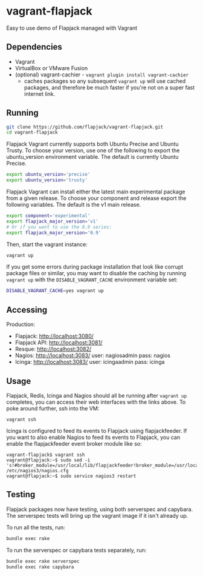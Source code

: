 vagrant-flapjack
================

Easy to use demo of Flapjack managed with Vagrant

Dependencies
------------

- Vagrant
- VirtualBox or VMware Fusion
- (optional) vagrant-cachier - `vagrant plugin install vagrant-cachier`
  - caches packages so any subsequent `vagrant up` will use cached packages, and therefore be much faster if you're not on a super fast internet link.

Running
-------

```bash
git clone https://github.com/flapjack/vagrant-flapjack.git
cd vagrant-flapjack
```

Flapjack Vagrant currently supports both Ubuntu Precise and Ubuntu Trusty.  To choose your version, use one of the following to export the ubuntu_version environment variable.  The default is currently Ubuntu Precise.

```bash
export ubuntu_version='precise'
export ubuntu_version='trusty'
```

Flapjack Vagrant can install either the latest main experimental package from a given release.  To choose your component and release export the following variables.   The default is the v1 main release.

```bash
export component='experimental'
export flapjack_major_version='v1'
# Or if you want to use the 0.9 series:
export flapjack_major_version='0.9'
```

Then, start the vagrant instance:

```bash
vagrant up
```

If you get some errors during package installation that look like corrupt package files or similar, you may want to disable the caching by running `vagrant up` with the `DISABLE_VAGRANT_CACHE` environment variable set:

```bash
DISABLE_VAGRANT_CACHE=yes vagrant up
```

Accessing
---------

Production:

- Flapjack: [http://localhost:3080/](http://localhost:3080/)
- Flapjack API: [http://localhost:3081/](http://localhost:3081/)
- Resque: [http://localhost:3082/](http://localhost:3082/)
- Nagios: [http://localhost:3083/](http://localhost:3083/nagios3/) user: nagiosadmin pass: nagios
- Icinga: [http://localhost:3083/](http://localhost:3083/icinga/) user: icingaadmin pass: icinga

Usage
-----

Flapjack, Redis, Icinga and Nagios should all be running after `vagrant up` completes, you can access their web interfaces with the links above. To poke around further, ssh into the VM:

`vagrant ssh`

Icinga is configured to feed its events to Flapjack using flapjackfeeder. If you want to also enable Nagios to feed its events to Flapjack, you can enable the flapjackfeeder event broker module like so:

```
vagrant-flapjack$ vagrant ssh
vagrant@flapjack:~$ sudo sed -i 's!#broker_module=/usr/local/lib/flapjackfeeder!broker_module=/usr/local/lib/flapjackfeeder!' /etc/nagios3/nagios.cfg
vagrant@flapjack:~$ sudo service nagios3 restart
```

Testing
-------

Flapjack packages now have testing, using both serverspec and capybara.  The serverspec tests will bring up the vagrant image if it isn't already up.

To run all the tests, run:

```bash
bundle exec rake
```

To run the serverspec or capybara tests separately, run:
```bash
bundle exec rake serverspec
bundle exec rake capybara
```
